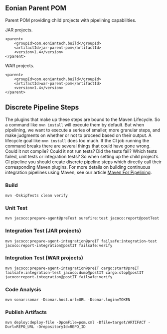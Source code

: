 ## Eonian Parent POM
Parent POM providing child projects with pipelining capabilities.

JAR projects.
```
<parent>
    <groupId>com.eoniantech.build</groupId>
    <artifactId>jar-parent-pom</artifactId>
    <version>1.4</version>
</parent>
```

WAR projects.
```
<parent>
    <groupId>com.eoniantech.build</groupId>
    <artifactId>war-parent-pom</artifactId>
    <version>1.4</version>
</parent>
```

## Discrete Pipeline Steps
The plugins that make up these steps are bound to the Maven Lifecycle. So a command like `mvn install` will execute them by default. But when pipelining, we want to execute a series of smaller, more granular steps, and make judgments on whether or not to proceed based on their output. A lifecycle goal like `mvn install` does too much. If the CI job running the command breaks there are several things that could have gone wrong. Could it not compile? Could it not run tests? Did the tests fail? Which tests failed, unit tests or integration tests? So when setting up the child project’s CI pipeline you should create discrete pipeline steps which directly call their corresponding Maven plugins. For more details on building continuous integration pipelines using Maven, see our article <a href="https://medium.com/eonian-technologies/maven-for-pipelining-part-1-8b850d10a7ee" target="_blank">Maven For Pipelining</a>.

### Build
```
mvn -DskipTests clean verify
```

### Unit Test
```
mvn jacoco:prepare-agent@preTest surefire:test jacoco:report@postTest
```

### Integration Test (JAR projects)
```
mvn jacoco:prepare-agent-integration@preIT failsafe:integration-test jacoco:report-integration@postIT failsafe:verify
```

### Integration Test (WAR projects)
```
mvn jacoco:prepare-agent-integration@preIT cargo:start@preIT failsafe:integration-test jacoco:dump@postIT cargo:stop@postIT jacoco:report-integration@postIT failsafe:verify
```

### Code Analysis
```
mvn sonar:sonar -Dsonar.host.url=URL -Dsonar.login=TOKEN 
```

### Publish Artifacts
```
mvn deploy:deploy-file -DpomFile=pom.xml -Dfile=target/ARTIFACT -Durl=REPO_URL -DrepositoryId=REPO_ID
```
